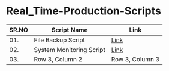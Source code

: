 # Real_Time-Production-Scripts

|   SR.NO   | Script Name      | Link       |
|----------------|----------------|----------------|
|    01.    | File Backup Script| [Link](https://github.com/pranav278/Real_Time-Production-Scripts/blob/main/File%20Backup%20Script.md)|
| 02.| System Monitoring Script | [Link](https://github.com/pranav278/Real_Time-Production-Scripts/blob/main/System%20Monitoring%20Script.md)|
| 03.| Row 3, Column 2| Row 3, Column 3|
